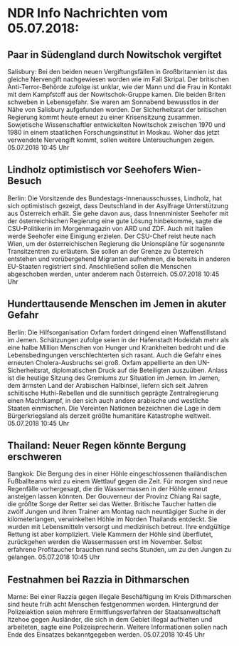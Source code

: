 # NDR Info Nachrichten vom 05.07.2018:


## Paar in Südengland durch Nowitschok vergiftet
Salisbury: 	Bei den beiden neuen Vergiftungsfällen in Großbritannien ist das gleiche Nervengift nachgewiesen worden wie im Fall Skripal. Der britischen Anti-Terror-Behörde zufolge ist unklar, wie der Mann und die Frau in Kontakt mit dem Kampfstoff aus der Nowitschok-Gruppe kamen. Die beiden Briten schweben in Lebensgefahr. Sie waren am Sonnabend bewusstlos in der Nähe von Salisbury aufgefunden worden. Der Sicherheitsrat der britischen Regierung kommt heute erneut zu einer Krisensitzung zusammen. Sowjetische Wissenschaftler entwickelten Nowitschok zwischen 1970 und 1980 in einem staatlichen Forschungsinstitut in Moskau. Woher das jetzt verwendete Nervengift kommt, sollen weitere Untersuchungen zeigen. 05.07.2018 10:45 Uhr 

## Lindholz optimistisch vor Seehofers Wien-Besuch
Berlin: Die Vorsitzende des Bundestags-Innenausschusses, Lindholz, hat sich optimistisch gezeigt, dass Deutschland in der Asylfrage Unterstützung aus Österreich erhält. Sie gehe davon aus, dass Innenminister Seehofer mit der österreichischen Regierung eine gute Lösung hinbekomme, sagte die CSU-Politikerin im Morgenmagazin von ARD und ZDF. Auch mit Italien werde Seehofer eine Einigung erzielen. Der CSU-Chef reist heute nach Wien, um der österreichischen Regierung die Unionspläne für sogenannte Transitzentren zu erläutern. Sie sollen an der Grenze zu Österreich entstehen und vorübergehend Migranten aufnehmen, die bereits in anderen EU-Staaten registriert sind. Anschließend sollen die Menschen abgeschoben werden, unter anderem nach Österreich. 05.07.2018 10:45 Uhr 

## Hunderttausende Menschen im Jemen in akuter Gefahr
Berlin: Die Hilfsorganisation Oxfam fordert dringend einen Waffenstillstand im Jemen. Schätzungen zufolge seien in der Hafenstadt Hodeidah mehr als eine halbe Million Menschen von Hunger und Krankheiten bedroht und die Lebensbedingungen verschlechterten sich rasant. Auch die Gefahr eines erneuten Cholera-Ausbruchs sei groß. Oxfam appellierte an den UN-Sicherheitsrat, diplomatischen Druck auf die Beteiligten auszuüben. Anlass ist die heutige Sitzung des Gremiums zur Situation im Jemen. Im Jemen, dem ärmsten Land der Arabischen Halbinsel, liefern sich seit Jahren schiitische Huthi-Rebellen und die sunnitisch geprägte Zentralregierung einen Machtkampf, in den sich auch andere arabische und westliche Staaten einmischen. Die Vereinten Nationen bezeichnen die Lage in dem Bürgerkriegsland als derzeit größte humanitäre Katastrophe weltweit. 05.07.2018 10:45 Uhr 

## Thailand: Neuer Regen könnte Bergung erschweren
Bangkok: Die Bergung des in einer Höhle eingeschlossenen thailändischen Fußballteams wird zu einem Wettlauf gegen die Zeit. Für morgen sind neue Regenfälle vorhergesagt, die die Wassermassen in der Höhle erneut ansteigen lassen könnten. Der Gouverneur der Provinz Chiang Rai sagte, die größte Sorge der Retter sei das Wetter. Britische Taucher hatten die zwölf Jungen und ihren Trainer am Montag nach neuntägiger Suche in der kilometerlangen, verwinkelten Höhle im Norden Thailands entdeckt. Sie wurden mit Lebensmitteln versorgt und medizinisch betreut. Ihre endgültige Rettung ist aber kompliziert. Viele Kammern der Höhle sind überflutet, zurückgehen werden die Wassermassen erst im November. Selbst erfahrene Profitaucher brauchen rund sechs Stunden, um zu den Jungen zu gelangen. 05.07.2018 10:45 Uhr 

## Festnahmen bei Razzia in Dithmarschen
Marne: Bei einer Razzia gegen illegale Beschäftigung im Kreis Dithmarschen sind heute früh acht Menschen festgenommen worden. Hintergrund der Polizeiaktion seien mehrere Ermittlungsverfahren der Staatsanwaltschaft Itzehoe gegen Ausländer, die sich in dem Gebiet illegal aufhielten und arbeiteten, sagte eine Polizeisprecherin. Weitere Informationen sollen nach Ende des Einsatzes bekanntgegeben werden. 05.07.2018 10:45 Uhr 
